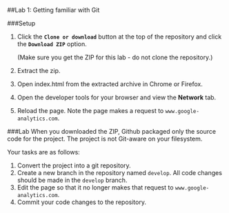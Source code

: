 ##Lab 1: Getting familiar with Git

###Setup
1. Click the __`Clone or download`__ button at the top of the repository and click the __`Download ZIP`__ option.

    (Make sure you get the ZIP for this lab - do not clone the repository.)

2. Extract the zip.

3. Open index.html from the extracted archive in Chrome or Firefox.

4. Open the developer tools for your browser and view the __Network__ tab.

5. Reload the page. Note the page makes a request to `www.google-analytics.com`.

###Lab
When you downloaded the ZIP, Github packaged only the source code for the project. The project is not Git-aware on your filesystem.

Your tasks are as follows:

1. Convert the project into a git repository.
2. Create a new branch in the repository named `develop`. All code changes should be made in the `develop` branch.
3. Edit the page so that it no longer makes that request to `www.google-analytics.com`.
4. Commit your code changes to the repository.
